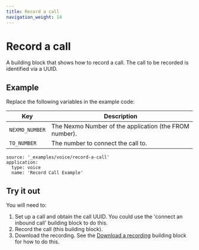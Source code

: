 ```yaml
---
title: Record a call
navigation_weight: 14
---
```


# Record a call

A building block that shows how to record a call. The call
to be recorded is identified via a UUID.

## Example

Replace the following variables in the example code:

Key |	Description
-- | --
`NEXMO_NUMBER` | The Nexmo Number of the application (the FROM number).
`TO_NUMBER` | The number to connect the call to.


```building_blocks
source: '_examples/voice/record-a-call'
application:
  type: voice
  name: 'Record Call Example'
```

## Try it out

You will need to:

1. Set up a call and obtain the call UUID. You could use the 'connect an inbound call' building block to do this.
2. Record the call (this building block).
3. Download the recording. See the [Download a recording](/voice/voice-api/building-blocks/download-a-recording) building block for how to do this.

